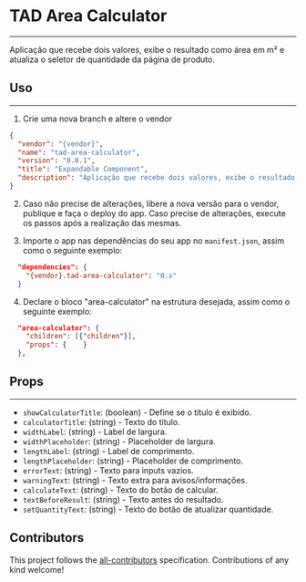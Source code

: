 # TAD Area Calculator

---

Aplicação que recebe dois valores, exibe o resultado como área em m² e atualiza o seletor de quantidade da página de produto.

## Uso

---

1. Crie uma nova branch e altere o vendor

```json
{
  "vendor": "{vendor}",
  "name": "tad-area-calculator",
  "version": "0.0.1",
  "title": "Expandable Component",
  "description": "Aplicação que recebe dois valores, exibe o resultado como área em m² e atualiza o seletor de quantidade da página de produto."
}
```

2. Caso não precise de alterações, libere a nova versão para o vendor, publique e faça o deploy do app. Caso precise de alterações, execute os passos após a realização das mesmas.

3. Importe o app nas dependências do seu app no `manifest.json`, assim como o seguinte exemplo:

```json
  "dependencies": {
    "{vendor}.tad-area-calculator": "0.x"
  }
```
4. Declare o bloco "area-calculator" na estrutura desejada, assim como o seguinte exemplo:

```json
  "area-calculator": {
    "children": [{"children"}],
    "props": {    }
  },
```

## Props

---

- `showCalculatorTitle`: (boolean) - Define se o título é exibido.
- `calculatorTitle`: (string) - Texto do título.
- `widthLabel`: (string) - Label de largura.
- `widthPlaceholder`: (string) - Placeholder de largura.
- `lengthLabel`: (string) - Label de comprimento.
- `lengthPlaceholder`: (string) - Placeholder de comprimento.
- `errorText`: (string) - Texto para inputs vazios.
- `warningText`: (string) - Texto extra para avisos/informações.
- `calculateText`: (string) - Texto do botão de calcular.
- `textBeforeResult`: (string) - Texto antes do resultado.
- `setQuantityText`: (string) - Texto do botão de atualizar quantidade.

## Contributors

<!-- ALL-CONTRIBUTORS-LIST:START - Do not remove or modify this section -->
<!-- prettier-ignore-start -->
<!-- markdownlint-disable -->



<!-- markdownlint-restore -->
<!-- prettier-ignore-end -->

<!-- ALL-CONTRIBUTORS-LIST:END -->

This project follows the [all-contributors](https://github.com/all-contributors/all-contributors) specification. Contributions of any kind welcome!
